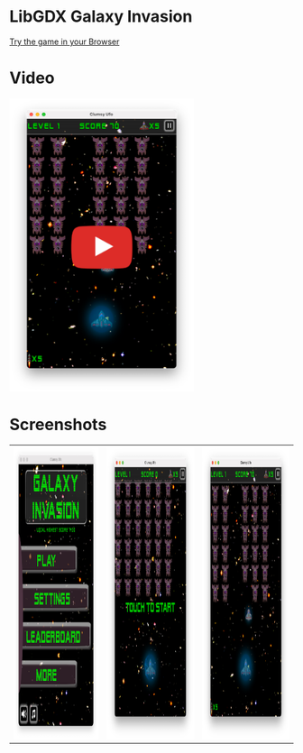 # LibGDX Galaxy Invasion

[Try the game in your Browser](https://yayo-arellano.github.io/libgdx_games_compilation/libgdx_galaxy_invaders)

# Video

<img src="screenshots/youtube.png" height="520"/>

# Screenshots

|                                                 |                                                 |                                                 |
|-------------------------------------------------|-------------------------------------------------|-------------------------------------------------|
| <img src="screenshots/image1.png" height="520"> | <img src="screenshots/image2.png" height="520"> | <img src="screenshots/image3.png" height="520"> |

